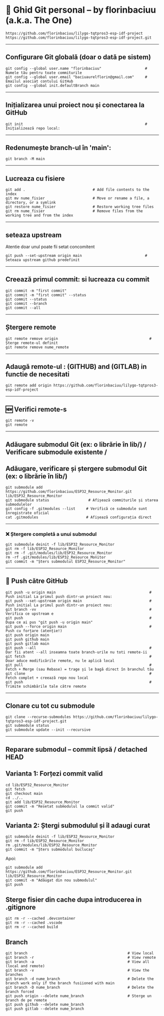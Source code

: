# 📘 Ghid Git personal – by florinbaciuu (a.k.a. The One)
```
https://github.com/florinbaciuu/lilygo-tqtpros3-esp-idf-project
https://github.com/florinbaciuu/lilygo-tqtpros3-esp-idf-project.git
```
---


## Configurare Git globală (doar o dată pe sistem)
```
git config --global user.name "florinbaciuu"                    # Numele tău pentru toate commiturile
git config --global user.email "baciuaurelflorin@gmail.com"     # Emailul asociat contului GitHub
git config --global init.defaultBranch main
```

---

## Inițializarea unui proiect nou și conectarea la GitHub
```
git init                                                        # Inițializează repo local:
```
---

## Redenumește branch-ul în 'main':
```
git branch -M main
```
---

## Lucreaza cu fisiere
```
git add .                               # Add file contents to the index
git mv nume_fisier                      # Move or rename a file, a directory, or a symlink
git restore nume_fisier                 # Restore working tree files
git rm nume_fisier                      # Remove files from the working tree and from the index
```
---

## seteaza upstream
Atentie doar unul poate fii setat concomitent
```
git push --set-upstream origin main                             # Seteaza upstream github predefinit
```
---

## Creează primul commit: si lucreaza cu commit
```
git commit -m "first commit"
git commit -m "first commit" --status
git commit --status
git commit --branch
git commit --all
```
---

## Ștergere remote
```
git remote remove origin                                          # Șterge remote-ul definit
git remote remove nume_remote
```
---

## Adaugă remote-ul : (GITHUB) and (GITLAB) in functie de necesitati
```
git remote add origin https://github.com/florinbaciuu/lilygo-tqtpros3-esp-idf-project

```
---

## 🆕 Verifici remote-s
```
git remote -v
git remote
```
---

## Adăugare submodul Git (ex: o librărie în lib/) / Verificare submodule existente /
## Adăugare, verificare și ștergere submodul Git (ex: o librărie în lib/)

```
git submodule add https://github.com/florinbaciuu/ESP32_Resource_Monitor.git lib/ESP32_Resource_Monitor
git submodule status                  # Afișează commiturile și starea submodulelor
git config -f .gitmodules --list     # Verifică ce submodule sunt înregistrate oficial
cat .gitmodules                      # Afișează configurația direct
```
---

### ❌ Ștergere completă a unui submodul
```
git submodule deinit -f lib/ESP32_Resource_Monitor
git rm -f lib/ESP32_Resource_Monitor
git rm -f .git/modules/lib/ESP32_Resource_Monitor
rm -rf .git/modules/lib/ESP32_Resource_Monitor
git commit -m "Șters submodulul ESP32_Resource_Monitor"
```
---

## 🚀 Push către GitHub
```
git push -u origin main                                           # Push initial La primul push dintr-un proiect nou:
git push --set-upstream origin main                               # Push initial La primul push dintr-un proiect nou:
git branch -vv							                          # Verifica ce upstream e
git push 							                              # Dupa ce ai pus "git push -u origin main"
git push --force origin main                                      # Push cu forțare (atenție!)
git push origin main
git push github main
git push gitlab main
git push --all                                                    # Dar fii atent --all inseamna toate branch-urile nu toti remote-ii
git fetch                                                         # Doar aduce modificările remote, nu le aplică local
git pull                                                          # Fetch + Merge (sau Rebase) = trage și le bagă direct în branchul tău
git clone                                                         # Fetch complet + creează repo nou local
git push                                                          # Trimite schimbările tale către remote
```
---

## Clonare cu tot cu submodule

```
git clone --recurse-submodules https://github.com/florinbaciuu/lilygo-tqtpros3-esp-idf-project.git
git submodule status
git submodule update --init --recursive
```
---

##  Reparare submodul – commit lipsă / detached HEAD

##  Varianta 1: Forțezi commit valid
```
cd lib/ESP32_Resource_Monitor
git fetch
git checkout main
cd ../..
git add lib/ESP32_Resource_Monitor
git commit -m "Resetat submodulul la commit valid"
git push
```

## Varianta 2: Ștergi submodulul și îl adaugi curat
```
git submodule deinit -f lib/ESP32_Resource_Monitor
git rm -f lib/ESP32_Resource_Monitor
rm .git/modules/lib/ESP32_Resource_Monitor
git commit -m "Șters submodulul buclucaș"
```

Apoi:
```
git submodule add https://github.com/florinbaciuu/ESP32_Resource_Monitor.git lib/ESP32_Resource_Monitor
git commit -m "Adăugat din nou submodulul"
git push
```

## Sterge fisier din cache dupa introducerea in .gitignore
```
git rm -r --cached .devcontainer
git rm -r --cached .vscode
git rm -r --cached build

```

## Branch
```
git branch                                              # View local
git branch -r                                           # View remote
git branch -a                                           # View all (local and remote)
git branch -v                                           # View the branches
git branch -d nume_branch                               # Delete the branch work only if the branch fusiioned with main
git branch -D nume_branch                               # Delete the branch forced
git push origin --delete nume_branch                    # Sterge un branch de pe remote
git push github --delete nume_branch
git push gitlab --delete nume_branch

```

